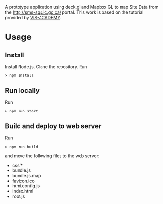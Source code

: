 A prototype application using deck.gl and Mapbox GL to map Site Data from the http://sms-sgs.ic.gc.ca/ portal.
This work is based on the tutorial provided by [VIS-ACADEMY](http://vis.academy/#/).

# Usage
## Install
Install Node.js. Clone the repository. Run
```
> npm install
```
## Run locally
Run
```
> npm run start
```
## Build and deploy to web server
Run
```
> npm run build
```
and move the following files to the web server:
* css/*
* bundle.js
* bundle.js.map
* favicon.ico
* html.config.js
* index.html
* root.js
